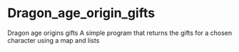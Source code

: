 # Dragon_age_origin_gifts
Dragon age origins gifts
A simple program that returns the gifts for a chosen character using a map and lists
